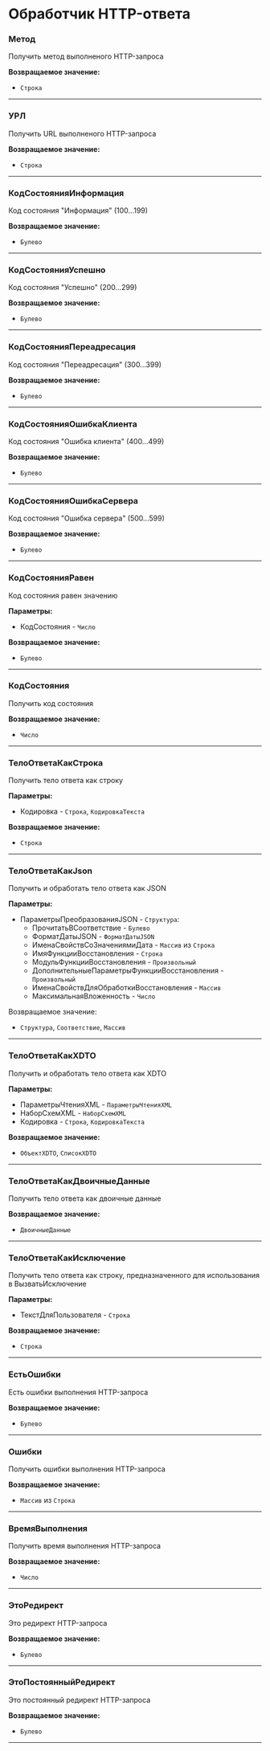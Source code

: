 # Обработчик HTTP-ответа

### Метод

Получить метод выполненого HTTP-запроса

**Возвращаемое значение:**
- ```Строка```

---

### УРЛ

Получить URL выполненого HTTP-запроса

**Возвращаемое значение:**
- ```Строка```

---

### КодСостоянияИнформация

Код состояния "Информация" (100...199)

**Возвращаемое значение:**
- ```Булево```

---

### КодСостоянияУспешно

Код состояния "Успешно" (200...299)

**Возвращаемое значение:**
- ```Булево```

---

### КодСостоянияПереадресация

Код состояния "Переадресация" (300...399)

**Возвращаемое значение:**
- ```Булево```

---

### КодСостоянияОшибкаКлиента

Код состояния "Ошибка клиента" (400...499)

**Возвращаемое значение:**
- ```Булево```

---

### КодСостоянияОшибкаСервера

Код состояния "Ошибка сервера" (500...599)

**Возвращаемое значение:**
- ```Булево```

---

### КодСостоянияРавен

Код состояния равен значению

**Параметры:**
- КодСостояния - ```Число```

**Возвращаемое значение:**
- ```Булево```

---

### КодСостояния

Получить код состояния

**Возвращаемое значение:**
- ```Число```

---

### ТелоОтветаКакСтрока

Получить тело ответа как строку

**Параметры:**
- Кодировка - ```Строка```, ```КодировкаТекста```

**Возвращаемое значение:**
- ```Строка```

---

### ТелоОтветаКакJson

Получить и обработать тело ответа как JSON 

**Параметры:**
- ПараметрыПреобразованияJSON - ```Структура```:
    * ПрочитатьВСоответствие - ```Булево```
    * ФорматДатыJSON - ```ФорматДатыJSON```
    * ИменаСвойствСоЗначениямиДата -  ```Массив``` из ```Строка```
    * ИмяФункцииВосстановления - ```Строка```
    * МодульФункцииВосстановления - ```Произвольный```
    * ДополнительныеПараметрыФункцииВосстановления - ```Произвольный```
    * ИменаСвойствДляОбработкиВосстановления - ```Массив```
    * МаксимальнаяВложенность - ```Число```

Возвращаемое значение:
- ```Структура```, ```Соответствие```, ```Массив```

---

### ТелоОтветаКакXDTO

Получить и обработать тело ответа как XDTO

**Параметры:**
- ПараметрыЧтенияXML - ```ПараметрыЧтенияXML```
- НаборСхемXML - ```НаборСхемXML```
- Кодировка - ```Строка```, ```КодировкаТекста```

**Возвращаемое значение:**
- ```ОбъектXDTO```, ```СписокXDTO```

---

### ТелоОтветаКакДвоичныеДанные

Получить тело ответа как двоичные данные

**Возвращаемое значение:**
- ```ДвоичныеДанные```

---

### ТелоОтветаКакИсключение

Получить тело ответа как строку, предназначенного для использования в ВызватьИсключение

**Параметры:**
- ТекстДляПользователя - ```Строка```

**Возвращаемое значение:**
- ```Строка```

---

### ЕстьОшибки

Есть ошибки выполнения HTTP-запроса

**Возвращаемое значение:**
- ```Булево```

---

### Ошибки

Получить ошибки выполнения HTTP-запроса

**Возвращаемое значение:**

- ```Массив``` из ```Строка```

---

### ВремяВыполнения

Получить время выполнения HTTP-запроса

**Возвращаемое значение:**
- ```Число```

---

### ЭтоРедирект

Это редирект HTTP-запроса

**Возвращаемое значение:**
- ```Булево```

---

### ЭтоПостоянныйРедирект

Это постоянный редирект HTTP-запроса

**Возвращаемое значение:**
- ```Булево```

---
